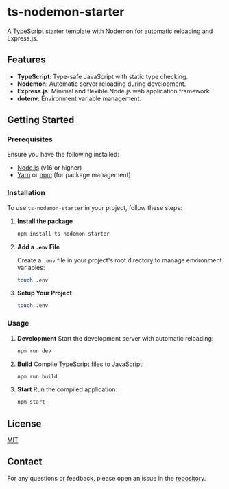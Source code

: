 # ts-nodemon-starter

A TypeScript starter template with Nodemon for automatic reloading and Express.js.

## Features

- **TypeScript**: Type-safe JavaScript with static type checking.
- **Nodemon**: Automatic server reloading during development.
- **Express.js**: Minimal and flexible Node.js web application framework.
- **dotenv**: Environment variable management.

## Getting Started

### Prerequisites

Ensure you have the following installed:

- [Node.js](https://nodejs.org/) (v16 or higher)
- [Yarn](https://yarnpkg.com/) or [npm](https://www.npmjs.com/) (for package management)

### Installation

To use `ts-nodemon-starter` in your project, follow these steps:

1. **Install the package**

   ```bash
   npm install ts-nodemon-starter

2. **Add a `.env` File**
   
   Create a `.env` file in your project's root directory to manage environment variables:

   ```bash
   touch .env

3. **Setup Your Project**

   ```bash
   touch .env

### Usage

1. **Development**
   Start the development server with automatic reloading:

   ```bash
   npm run dev

2. **Build**
   Compile TypeScript files to JavaScript:

   ```bash
   npm run build

3. **Start**
   Run the compiled application:

   ```bash
   npm start

## License

[MIT](https://github.com/rathoretaruncodes/ts-nodemon-starter/blob/main/LICENSE)

## Contact

For any questions or feedback, please open an issue in the [repository](https://github.com/rathoretaruncodes/ts-nodemon-starter).